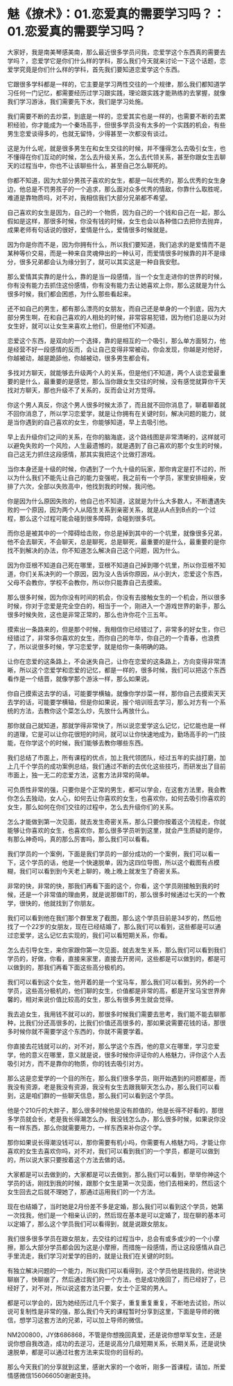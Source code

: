 # 魅《撩术》：01.恋爱真的需要学习吗？：01.恋爱真的需要学习吗？

大家好，我是南美琴感美南，那么最近很多学员问我，恋爱学这个东西真的需要去学吗？，恋爱学它是你们什么样的学科，那么我们今天就来讨论一下这个话题，恋爱学究竟是你们什么样的学科，首先我们要知道恋爱学这个东西。

它跟很多学科都是一样的，它主要是学习两性交往的一个规律，那么我们都知道学习任何一门记忆，都需要经历过学习跟实践，理论跟实践才能熟练的去掌握，就像我们学习游泳，我们需要先下水，我们是学习处施。

我们需要不断的去炒菜，到底是一样的，恋爱其实也是一样的，也需要不断的去累积经验，你才能成为一个秦场高手，但很多学员没有太多的一个实践的机会，有些男生恋爱谈得多的，也就无留恃，少得甚至一次都没有谈过。

这是为什么呢，就是很多男生在和女生交往的时候，并不懂得怎么去吸引女生，也不懂得在你们互动的时候，怎么去升级关系，怎么去代领关系，甚至你跟女生去聊天的过程当中，你也不让该聊些什么，甚至自己怎么聊死的。

你都不知道，因为大部分男孩子喜欢的女生，都是一叫优秀的，那么优秀的女生身边，他总是不罚男孩子的一个追求，那么面对众多优秀的情敌，你靠什么取胜呢，难道是靠物质吗，对不对，我相信我们大部分兄弟都不希望。

自己喜欢的女生是因为，自己的一个物质，因为自己的一个钱和自己在一起，那么假如是这样，那很多时候，你没有钱的时候，女生也会以各种借口去把你去抛弃，成果老师有句话说的很好，爱情是什么，爱情很多时候就是。

因为你是你而不是，因为你拥有什么，所以我们要知道，我们追求的是爱情而不是某种等价交易，而是一种来自灵魂伸出的一种认可，而爱情很多时候靠的并不是缘分，很多兄弟都会认为缘分到了，就可以其实这是一种自我安慰。

那么爱情其实靠的是什么，靠的是当一段感情，当一个女生走进你的世界的时候，你有没有能力去抓住这份感情，你有没有能力去让她喜欢上你，那么这就是为什么很多时候，我们都会困惑，为什么那些看起来。

还不如自己的男生，都有那么漂亮的女朋友，而自己还是单身的一个到底，因为大部分男生啊，在和自己喜欢的人相处的时候，非常容易犯错，因为他们总是以为对女生好，就可以让女生来喜欢上他们，但是他们不知道。

恋爱这个东西，是双向的一个选择，靠的是相互的一个吸引，那么单方面努力，他是经营不好一段感情的反而，会让自己变得非常被动，你会发现，你越是对他好，你越被动，越是跪舔他，你越被动，很多男生都会有。

多找对方聊天，就能够去升级两个人的关系，但是他们不知道，两个人谈恋爱最重要的是什么，最重要的是感觉，那么当你跟女生交往的时候，没有感觉就算你千天找对方聊天，那也升级不了关系的，反而会让对方觉得。

你这个男人真反，你这个男人很多时候太添了，而且就不回你消息了，聊着聊着就不回你消息了，所以学习恋爱学，就是让你拥有在关键时刻，解决问题的能力，就是当你遇到的自己喜欢的女生，你能够知道，早上去吸引他。

早上去升级你们之间的关系，在你的脑海底，这个路线图是非常清晰的，这样就可以避免失败的一个风险，人生最遗憾的，就是遇到了自己喜欢的那个女生的时候，自己这无力抓住这段感情，那其实我把这个比做打游戏。

当你本身还是十级的时候，你遇到了一个九十级的玩家，那你肯定是打不过的，所以为什么我们不能先让自己的能力变强呢，我之前有一个学员，家里安排相亲，安排了六次，全部以失败高中，他找到我的时候，我问他。

你是因为什么原因失败的，他自己也不知道，这就是为什么大多数人，不断遭遇失败的一个原因，因为两个人从陌生关系到亲密关系，就是从A点到B点的一个过程，那么这个过程可能会碰到很多障碍，会碰到很多坑。

而你总是被其中的一个障碍给击败，你总是掉到其中的一个坑里，就像很多兄弟，他不会去聊天，不会聊天，总是聊死，总是聊死，最重要的是什么，最重要的是你找不到解决的办法，你不知道怎么解决自己这个问题，因为什么。

因为你亚根不知道自己死在哪里，亚根不知道自己掉到哪个坑里，所以你亚根不知道，你们关系决列的一个原因，因为没人告诉你原因，从小到大，恋爱这个东西，父母不会教你，学校不会教你，所以你只能靠自己去摸索。

那么很多时候，因为你没有时间的机会，你没有去接触女生的一个机会，所以很多时候，你对于恋爱是完全空白的，相当于一个，刚进入一个游戏世界的新手，那么很多时候失败，这也是非常正常的，那么也许你花个三五年。

摸索出一条路来的，但是那个时候，我相信你已经错过了，非常多的好女生，你已经错过了，非常多你喜欢的女生，而你自己的年华，你自己的一个青春，也浪费了，所以说很多时候，学习恋爱学，就是给你一条明确的路。

让你在恋爱的这条路上，不会迷失自己，让你在恋爱的这条路上，方向变得非常清晰，所以这个恋爱学和恋爱的记忆，都是一样的，很多时候，我们可以把这个东西看作是一个结晋，就像学那个游泳一样，那么如果说。

你自己摸索这去学的话，可能要学横轴，就像你学炒菜一样，那你自己去摸索天天去学的话，可能要学横轴，但是你如果说，报个培训班去学习，那么对方有一个系统的方法，去教你这个菜怎么炒，先放什么再放什么。

那你就自己就知道，那就学得非常快了，所以说恋爱学这么记忆，记忆能也是一样的道理，它是可以让你花很短的时间，就可以让你快速地成为，勤场高手的一门技能，在你学这个的时候，我们能够去教你哪些东西。

我们总结了市面上，所有课程的优点，加上我代领团队，经过五年的实战打磨，加上几千个学员的成功案例总结，我们通过不断的去优化这些技巧，而研发出了目前市面上，独一无二的恋爱方法，这套方法非常的简单。

可负质性非常的强，只要你是个正常的男生，都可以学会，在这套方法里，我会教你怎么去独动，女人心，如何去让你喜欢的女生，也喜欢你，如何去吸引你喜欢的女生，那么如何在你们交往的过程中，怎么去升级你们的关系。

怎么才能做到第一次见面，就去发生奇密关系，那么只要你按着这个流程走，你就能够让你喜欢的女生，也喜欢你，那么很多学员听到这里，就会产生质疑的是你，有那么神奇吗，真的那么厉害吗，那么我们可以看看。

我们学员的一个案例，下面是我们学员的一部分成功的一个案例，我们可以看一下，这个学员的话，他是一个快速脱单，因为这四位导图，所以这个截图有点模糊，我们可以看到到今天老上聊的，晚上晚上就发生了奇密关系。

非常的快，非常的快，那我们再看下面的这个，你看，这个学员刚接触到我的时候，还是一个非常值的理由男，就是说那做IT的，那么很多时候通过七天的一个教学，很快的，他就找到了你朋友。

我们可以看到他在我们那个群里发了截图，那么这个学员目前是34岁的，然后他找了一个22岁的女朋友，现在已经结婚了，那么我们可以看到，这些都是可以通过恋爱学，这么记忆去实现的，我们可以看短期关系，你看。

怎么去引导女生，来你家跟你第一次见面，就去发生关系，那么我们可以看到我们学员的，好做，你看，直接来家里，直接去开房间，这些都是可以做到的，都是可以做到的，那我们再看下面这些高分极机的。

我们可以看到这个女生，他开着的是一个宝马车，那么我们可以看到，另外的一个学员，这些高分极机的，他们聊的女生，价值都是非常的高，都是开宝马宝世界奔馨的，相对来说价值比较高的女生，那么有很多男生就会觉得。

我去追女生，我用钱不就可以的，那很多时候我们需要去思考，我们能不能去聊那种，比我们分还高很多的，比我们价值还高很多的，那如果说需要花钱的话，那很多时候你就不需要学这个东西的，你就不需要学着。

你直接去花钱就可以的，对不对，那么学这个东西，他的意义在哪里，学习恋爱学，他的意义在哪里，意义就是说，很多时候你评证你的人格魅力，评你这个人去吸引对方，而不是靠你的物质，你的钱去吸引对方。

那么这是恋爱学的一个目的所在，那么我们很多学员，刚开始遇到的问题都是，而我没有资源，老是我没有资源，我没有女生去跟我聊天怎么办，那么我们可以看到，这是咱们群的一些聊天信息，那么我们可以看到这个学员。

他是个210斤的大胖子，那么很多时候他是没有颜值的，他是长得不好看的，那很多学员就会长，老是我长得潮怎么办，我没钱怎么办，那么很多时候，如果说你没有一样东西，那么你就需要用力，一样东西来补你这个学。

那你如果说长得潮没钱可以，那你需要有机小吗，你需要有人格魅力吗，才能让你喜欢的女生去喜欢你吗，对不对，我们可以看到我们的一个学员，都是可以做到的，所以说大家只要按着这个方法去做的话。

大家都是可以去做到的，大家都是可以去做到，那么我们可以看到，举举你神这个学员的话，刚找到我的时候，跟那个女生是第一次见面，他们去相亲的，然后这个女生回去之后就不理她了，那通过运用我们的一个方法。

现在也结婚了，当时她是2月份差不多是定婚，那么我们可以看到这个学员，她第一次找我，他们是一个相亲认识的，然后现在基本是可以定婚了，现在聊的基本可以定婚了，那么这个学员我们可以看得到，就是说跟女朋友。

我们很多很多学员在跟女朋友，去交往的过程当中，总会有或多或少的一个小摩擦，那么大部分学员都会因为这是小摩擦，而措施一段感情，而让这段感情从自己手里流走，我们学习对爱学的目的，就是让我们在关键的时刻。

有独立解决问题的一个能力，所以我们可以看得到，这个学员他是找我的，他说快聊崩了，快聊崩了，然后通过我们的一个方法，也是成功挽回了，而已经好了，已经好了，对不对，所以说这套方法只要，女士个正常的男人。

都是可以学会的，因为她经历过几千个案子，重复重复重复，不断地去试验，所以说可复制性是非常的强，那么我们今天的课程暂时分享到这里，下面是导师的微信，想学习这套方法的兄弟，可以加上导师的微信。

NM200800，JY体686868，不管是你想挽回真爱，还是说你想举军女生，还是说你想自我改造，成功的去逆习，还是说高分几级短期关系，长期关系，还是说快速脱单，都是可以通过社套方法来实现你的目标的。

那么今天我们的分享就到这里，感谢大家的一个收听，刚多一首课程，请加，所爱情感微信156066050谢谢支持。